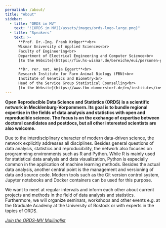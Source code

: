 ```yaml
---
permalink: /about/
title: "About"
sidebar:
  - title: "ORDS in MV"
    text: "![ORDS in MV](/assets/images/ords-logo-large.png)"
  - title: "Speakers"
    text: >-
      **Prof. Dr.-Ing. Frank Krüger**<br>
      Wismar University of Applied Sciences<br>
      Faculty of Engineering<br>
      Department of Electrical Engineering and Computer Science<br>
      [to the Website](https://fiw.hs-wismar.de/bereiche/eui/personen-gremien/prof-dr-ing-frank-krueger/)<br><br>

      **Dr. rer. nat. Anja Eggert**<br>
      Research Institute for Farm Animal Biology (FBN)<br>
      Institute of Genetics and Biometry<br>
      Head of the Service Group Statistical Counselling<br>
      [to the Website](https://www.fbn-dummerstorf.de/en/institutes/institute-of-genetics-and-biometry/units-and-groups/service-group-statistical-consulting/)
---
```


**Open Reproducible Data Science and Statistics (ORDS) is a scientific network in Mecklenburg-Vorpommern. Its goal is to bundle regional expertise in the fields of data analysis and statistics with open and reproducible science. The focus is on the exchange of expertise between doctoral candidates and postdocs, but all other interested scientists are also welcome.**

Due to the interdisciplinary character of modern data-driven science, the network explicitly addresses all disciplines.
Besides general questions of data analysis, statistics and reproducibility, the network also focuses on programming environments such as R and Python.
While R is mainly used for statistical data analysis and data visualization, Python is especially common in the application of machine learning methods.
Besides the actual data analysis, another central point is the management and versioning of data and source code.
Modern tools such as the Git version control system, Jupyter notebooks and Docker containers can be used for this purpose.

We want to meet at regular intervals and inform each other about current projects and methods in the field of data analysis and statistics.
Furthermore, we will organize seminars, workshops and other events e.g. at the Graduate Academy at the University of Rostock or with experts in the topics of ORDS.

[*Join the ORDS-MV Mailinglist*](https://www.listserv.dfn.de/sympa/subscribe/ords-m)


